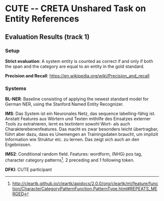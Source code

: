 # CUTE -- CRETA Unshared Task on Entity References

## Evaluation Results (track 1)

### Setup

**Strict evaluation**: A system entity is counted as correct if and only if both the span and the category are equal to an entity in the gold standard.

**Precision and Recall**: https://en.wikipedia.org/wiki/Precision_and_recall

### Systems

**BL-NER**: Baseline consisting of applying the newest standard model for German NER, using the Stanford Named Entity Recognizer.

**IMS**: Das System ist ein Neuronales Netz, das sequence labelling-fähig ist.
Anstatt Features aus Wörtern und Texten mithilfe des Einsatzes externer
Tools zu extrahieren, lernt es textintern sowohl Wort- als auch
Charakterebenenfeatures. Das macht es zwar besonders leicht übertragbar,
führt aber dazu, dass es Unemengen an Trainingsdaten braucht, um
implizit Information wie Struktur etc. zu lernen. Das zeigt sich auch an
den Ergebnissen.

**IMS2**: Conditional random field. Features: wordform, (NHG) pos tag, character category patterns[^1]. 2 preceding and 1 following token.

**DFKI**: CUTE participant

[^1]: http://cleartk.github.io/cleartk/apidocs/2.0.0/org/cleartk/ml/feature/function/CharacterCategoryPatternFunction.PatternType.html#REPEATS_MERGED
